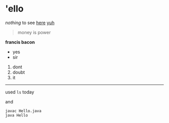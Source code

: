 # 'ello

*nothing* to see [here](https://www.youtube.com/watch?v=dQw4w9WgXcQ)
[yuh](https://upload.wikimedia.org/wikipedia/en/5/53/Snoopy_Peanuts.png)

> money is power

**francis bacon**

* yes
* sir

1. dont
2. doubt
3. it

---

used `ls` today

and
```
javac Hello.java
java Hello
```

